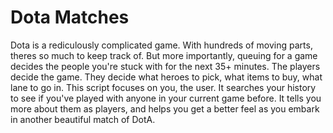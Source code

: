 # Dota Matches
Dota is a rediculously complicated game. With hundreds of moving parts, theres so much to keep track of.
But more importantly, queuing for a game decides the people you're stuck with for the next 35+ minutes. The players decide the game.
They decide what heroes to pick, what items to buy, what lane to go in. This script focuses on you, the user. It searches your history
to see if you've played with anyone in your current game before. It tells you more about them as players, and helps you get a better feel as you
embark in another beautiful match of DotA.

